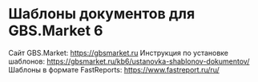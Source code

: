 # Шаблоны документов для GBS.Market 6
Сайт GBS.Market: https://gbsmarket.ru
Инструкция по установке шаблонов: https://gbsmarket.ru/kb6/ustanovka-shablonov-dokumentov/
Шаблоны в формате FastReports: https://www.fastreport.ru/ru/
